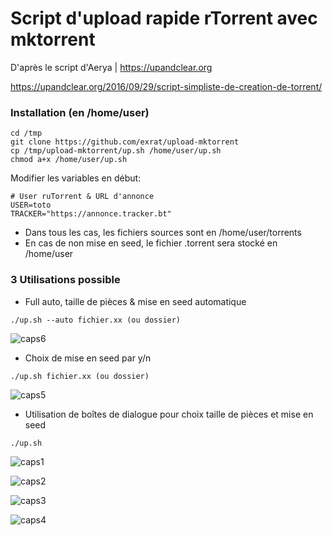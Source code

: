 # Script d'upload rapide rTorrent avec mktorrent 
 D'après le script d'Aerya | https://upandclear.org

 https://upandclear.org/2016/09/29/script-simpliste-de-creation-de-torrent/

### Installation (en /home/user)
```
cd /tmp
git clone https://github.com/exrat/upload-mktorrent
cp /tmp/upload-mktorrent/up.sh /home/user/up.sh
chmod a+x /home/user/up.sh
```

 Modifier les variables en début:
```
# User ruTorrent & URL d'annonce
USER=toto
TRACKER="https://annonce.tracker.bt"
```

* Dans tous les cas, les fichiers sources sont en /home/user/torrents
* En cas de non mise en seed, le fichier .torrent sera stocké en /home/user

### 3 Utilisations possible
 
* Full auto, taille de pièces & mise en seed automatique
```
./up.sh --auto fichier.xx (ou dossier)
```
![caps6](https://raw.github.com/exrat/upload-mktorrent/master/screenshot/up06.png)

* Choix de mise en seed par y/n
```
./up.sh fichier.xx (ou dossier)
```
![caps5](https://raw.github.com/exrat/upload-mktorrent/master/screenshot/up05.png)


* Utilisation de boîtes de dialogue pour choix taille de pièces et mise en seed
```
./up.sh
```

![caps1](https://raw.github.com/exrat/upload-mktorrent/master/screenshot/up01.png)

![caps2](https://raw.github.com/exrat/upload-mktorrent/master/screenshot/up02.png)

![caps3](https://raw.github.com/exrat/upload-mktorrent/master/screenshot/up03.png)

![caps4](https://raw.github.com/exrat/upload-mktorrent/master/screenshot/up04.png)
